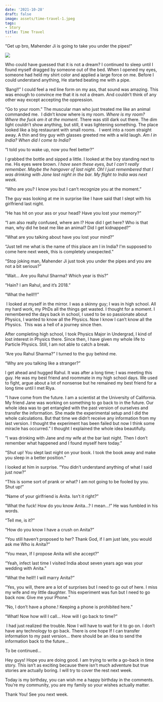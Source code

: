 ```yaml
---
date: '2021-10-28'
draft: false
image: assets/time-travel-1.jpeg
tags:
- Story
title: Time Travel
---
```

“Get up bro, Mahender Ji is going to take you under the pipes!”

  

[![](https://blogger.googleusercontent.com/img/a/AVvXsEjCmbP3bwL51CfqHaKn1e5cTGiUYrHfuDMkK02CsFdlWn3aNOLcb-N7iJdsbJD8fPCy3JgXKrmlqQdgUMHRAcROevpfTvkdxBaKrZDhDgCMAQx0nSIGBPBPD1tJet76N6tzcXAuFMBq9VHpFYgi7I-0sWhk7TWGRhqd5vMQ0WSh2NmXCgohvYuVvnpk3w=s320)](https://blogger.googleusercontent.com/img/a/AVvXsEjCmbP3bwL51CfqHaKn1e5cTGiUYrHfuDMkK02CsFdlWn3aNOLcb-N7iJdsbJD8fPCy3JgXKrmlqQdgUMHRAcROevpfTvkdxBaKrZDhDgCMAQx0nSIGBPBPD1tJet76N6tzcXAuFMBq9VHpFYgi7I-0sWhk7TWGRhqd5vMQ0WSh2NmXCgohvYuVvnpk3w=s2048)

  
  

Who could have guessed that it is not a dream? I continued to sleep until I found myself dragged by someone out of the bed. When I opened my eyes, someone had held my shirt color and applied a large force on me. Before I could understand anything, He started beating me with a pipe.

‘Bang!!” I could feel a red line form on my ass, that sound was amazing. This was enough to convince me that it is not a dream. And couldn’t think of any other way except accepting the oppression. 

“Go to your room.” The muscular man who just treated me like an animal commanded me.  I didn’t know where is my room. _Where is my room? Where the fuck am it at the moment_. There was still dark out there. The dim light couldn’t show anything, but still, it was lightening something. The place looked like a big restaurant with small rooms.   I went into a room straight away. A thin and tiny guy with glasses greeted me with a wild laugh. _Am I in India? When did I come to India?_

“I told you to wake up, now you feel better?”

I grabbed the bottle and sipped a little. I looked at the boy standing next to me. His eyes were brown. _I have seen these eyes, but I can’t really remember. Maybe the hangover of last night. Oh! I just remembered that I was drinking with Jane last night in the bar. My flight to India was next week._

“Who are you? I know you but I can’t recognize you at the moment.”

The guy was looking at me in surprise like I have said that I slept with his girlfriend last night.

“He has hit on your ass or your head? Have you lost your memory?”

“I am also really confused, where am I? How did I get here? Who is that man, why did he beat me like an animal? Did I get kidnapped?”

“What are you talking about have you lost your mind?”

“Just tell me what is the name of this place am I in India? I'm supposed to come here next week, this is completely unexpected.”

“Stop joking man, Mahender Ji just took you under the pipes and you are not a bit serious?”

“Wait… Are you Rahul Sharma? Which year is this?”

“Hain? I am Rahul, and it’s 2018.”

“What the hell!!!”

 I looked at myself in the mirror. I was a skinny guy; I was in high school. All my hard work, my PhDs all the things get wasted. I thought for a moment. I remembered the days back in school, I used to be so passionate about Physics, I wanted to know all the Physics. Now I know I can’t know all the Physics.  This was a hell of a journey since then.

After completing high school, I took Physics Major in Undergrad, I kind of lost interest in Physics there. Since then, I have given my whole life to Particle Physics. Still, I am not able to catch a break.

“Are you Rahul Sharma?” I turned to the guy behind me.

“Why are you talking like a stranger?”

I get ahead and hugged Rahul. It was after a long time; I was meeting this guy. He was my best friend and roommate in my high school days. We used to fight, argue about a lot of nonsense but he remained my best friend for a long time until I met Riya.

“I have come from the future. I am a scientist at the University of California. My friend Jane was working on something to go back to in the future. Our whole idea was to get entangled with the past version of ourselves and transfer the information. She made the experimental setup and I did the whole calculations. But that time we didn’t receive any information from my last version. I thought the experiment has been failed but now I think some miracle has occurred.” I thought I explained the whole idea beautifully.

“I was drinking with Jane and my wife at the bar last night. Then I don’t remember what happened and I found myself here today.”

“Shut up! You slept last night on your book. I took the book away and make you sleep in a better position.”

I looked at him in surprise. “You didn’t understand anything of what I said just now?”

“This is some sort of prank or what? I am not going to be fooled by you. Shut up!”

“Name of your girlfriend is Anita. Isn’t it right?”

“What the fuck! How do you know Anita…? I mean…!” He was fumbled in his words.

“Tell me, is it?”

“How do you know I have a crush on Anita?”

“You still haven’t proposed to her? Thank God, if I am just late, you would ask me Who is Anita?”

“You mean, If I propose Anita will she accept?”

“Yeah, infect last time I visited India about seven years ago was your wedding with Anita.”

“What the hell!! I will marry Anita?”

“Yes, you will, there are a lot of surprises but I need to go out of here. I miss my wife and my little daughter. This experiment was fun but I need to go back now. Give me your Phone.”

“No, I don’t have a phone.! Keeping a phone is prohibited here.”

“What! Now how will I call… How will I go back to time?”

 I had just realized the trouble. Now I will have to wait for it to go on. I don’t have any technology to go back. There is one hope If I can transfer information to my past version… there should be an idea to send the information back to the future…

To be continued…

Hey guys! Hope you are doing good. I am trying to write a go-back in time story. This isn’t as exciting because there isn’t much adventure but true stories are actually boring. I will try to cover the rest next week.

Today is my birthday, you can wish me a happy birthday in the comments. You’re my community, you are my family so your wishes actually matter.

Thank You! See you next week.